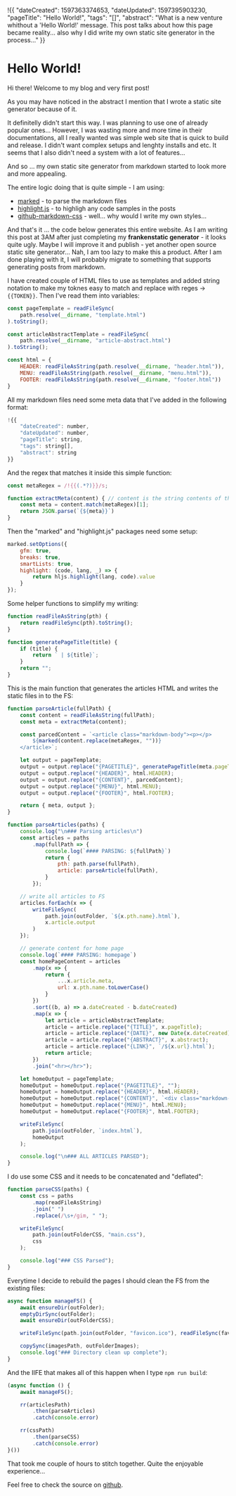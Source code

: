 !{{
    "dateCreated": 1597363374653,
    "dateUpdated": 1597395903230,
    "pageTitle": "Hello World!",
    "tags": "[]",
    "abstract": "What is a new venture whithout a 'Hello World!' message. This post talks about how this page became reality... also why I did write my own static site generator in the process..."
}}

# Hello World!

Hi there! Welcome to my blog and very first post!

As you may have noticed in the abstract I mention that I wrote a static site generator because of it.

It definitelly didn't start this way. I was planning to use one of already popular ones... However, I was wasting more and more time in their documentations, all I really wanted was simple web site that is quick to build and release. I didn't want complex setups and lenghty installs and etc. It seems that I also didn't need a system with a lot of features...

And so ... my own static site generator from markdown started to look more and more appealing.

The entire logic doing that is quite simple - I am using:

- [marked](https://www.npmjs.com/package/marked) - to parse the markdown files
- [highlight.js](https://www.npmjs.com/package/highlight.js) - to highligh any code samples in the posts
- [github-markdown-css](https://www.npmjs.com/package/github-markdown-css) - well... why would I write my own styles...

And that's it ... the code below generates this entire website. As I am writing this post at 3AM after just completing my **frankenstatic generator** - it looks quite ugly. Maybe I will improve it and publish - yet another open source static site generator... Nah, I am too lazy to make this a product. After I am done playing with it, I will probably migrate to something that supports generating posts from markdown.

I have created couple of HTML files to use as templates and added string notation to make my toknes easy to match and replace with reges -> `{{TOKEN}}`. Then I've read them into variables:

```javascript
const pageTemplate = readFileSync(
    path.resolve(__dirname, "template.html")
).toString();

const articleAbstractTemplate = readFileSync(
    path.resolve(__dirname, "article-abstract.html")
).toString();

const html = {
    HEADER: readFileAsString(path.resolve(__dirname, "header.html")),
    MENU: readFileAsString(path.resolve(__dirname, "menu.html")),
    FOOTER: readFileAsString(path.resolve(__dirname, "footer.html"))
}
```

All my markdown files need some meta data that I've added in the following format:

```javascript
!{{
    "dateCreated": number,
    "dateUpdated": number,
    "pageTitle": string,
    "tags": string[],
    "abstract": string
}}
```

And the regex that matches it inside this simple function:

```javascript
const metaRegex = /!{{(.*?)}}/s;

function extractMeta(content) { // content is the string contents of the markdown file
    const meta = content.match(metaRegex)[1];
    return JSON.parse(`{${meta}}`)
}
```

Then the "marked" and "highlight.js" packages need some setup:

```javascript
marked.setOptions({
    gfm: true,
    breaks: true,
    smartLists: true,
    highlight: (code, lang, _) => {
        return hljs.highlight(lang, code).value
    }
});
```

Some helper functions to simplify my writing:

```javascript
function readFileAsString(pth) {
    return readFileSync(pth).toString();
}

function generatePageTitle(title) {
    if (title) {
        return ` | ${title}`;
    }
    return "";
}
```

This is the main function that generates the articles HTML and writes the static files in to the FS:

```javascript
function parseArticle(fullPath) {
    const content = readFileAsString(fullPath);
    const meta = extractMeta(content);

    const parcedContent = `<article class="markdown-body"><p></p>
        ${marked(content.replace(metaRegex, ""))}
    </article>`;

    let output = pageTemplate;
    output = output.replace("{PAGETITLE}", generatePageTitle(meta.pageTitle));
    output = output.replace("{HEADER}", html.HEADER);
    output = output.replace("{CONTENT}", parcedContent);
    output = output.replace("{MENU}", html.MENU);
    output = output.replace("{FOOTER}", html.FOOTER);

    return { meta, output };
}

function parseArticles(paths) {
    console.log("\n### Parsing articles\n")
    const articles = paths
        .map(fullPath => {
            console.log(`#### PARSING: ${fullPath}`)
            return {
                pth: path.parse(fullPath),
                article: parseArticle(fullPath),
            }
        });

    // write all articles to FS
    articles.forEach(x => {
        writeFileSync(
            path.join(outFolder, `${x.pth.name}.html`),
            x.article.output
        )
    });

    // generate content for home page
    console.log(`#### PARSING: homepage`)
    const homePageContent = articles
        .map(x => {
            return {
                ...x.article.meta,
                url: x.pth.name.toLowerCase()
            }
        })
        .sort((b, a) => a.dateCreated - b.dateCreated)
        .map(x => {
            let article = articleAbstractTemplate;
            article = article.replace("{TITLE}", x.pageTitle);
            article = article.replace("{DATE}", new Date(x.dateCreated).toLocaleString());
            article = article.replace("{ABSTRACT}", x.abstract);
            article = article.replace("{LINK}", `/${x.url}.html`);
            return article;
        })
        .join("<hr></hr>");

    let homeOutput = pageTemplate;
    homeOutput = homeOutput.replace("{PAGETITLE}", "");
    homeOutput = homeOutput.replace("{HEADER}", html.HEADER);
    homeOutput = homeOutput.replace("{CONTENT}", `<div class="markdown-body">${homePageContent}</div>`);
    homeOutput = homeOutput.replace("{MENU}", html.MENU);
    homeOutput = homeOutput.replace("{FOOTER}", html.FOOTER);

    writeFileSync(
        path.join(outFolder, `index.html`),
        homeOutput
    );

    console.log("\n### ALL ARTICLES PARSED");
}
```

I do use some CSS and it needs to be concatenated and "deflated":

```javascript
function parseCSS(paths) {
    const css = paths
        .map(readFileAsString)
        .join(" ")
        .replace(/\s+/gim, " ");

    writeFileSync(
        path.join(outFolderCSS, "main.css"),
        css
    );

    console.log("### CSS Parsed");
}
```

Everytime I decide to rebuild the pages I should clean the FS from the existing files:

```javascript
async function manageFS() {
    await ensureDir(outFolder);
    emptyDirSync(outFolder);
    await ensureDir(outFolderCSS);

    writeFileSync(path.join(outFolder, "favicon.ico"), readFileSync(favIcoPath));

    copySync(imagesPath, outFolderImages);
    console.log("### Directory clean up complete");
}
```

And the IIFE that makes all of this happen when I type `npm run build`:

```javascript
(async function () {
    await manageFS();

    rr(articlesPath)
        .then(parseArticles)
        .catch(console.error)

    rr(cssPath)
        .then(parseCSS)
        .catch(console.error)
}())
```

That took me couple of hours to stitch together. Quite the enjoyable experience...

Feel free to check the source on [github](https://github.com/mchaov/personal-page/).
